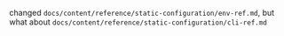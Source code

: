 changed `docs/content/reference/static-configuration/env-ref.md`, but what about `docs/content/reference/static-configuration/cli-ref.md`
